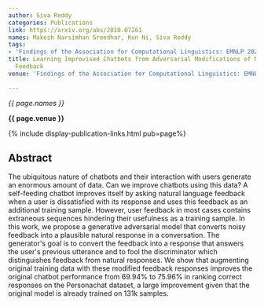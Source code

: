 ```yaml
---
author: Siva Reddy
categories: Publications
link: https://arxiv.org/abs/2010.07261
names: Makesh Narsimhan Sreedhar, Kun Ni, Siva Reddy
tags:
- 'Findings of the Association for Computational Linguistics: EMNLP 2020'
title: Learning Improvised Chatbots from Adversarial Modifications of Natural Language
  Feedback
venue: 'Findings of the Association for Computational Linguistics: EMNLP 2020 2020'

---
```


*{{ page.names }}*

**{{ page.venue }}**

{% include display-publication-links.html pub=page%}

## Abstract

The ubiquitous nature of chatbots and their interaction with users generate an enormous amount of data. Can we improve chatbots using this data? A self-feeding chatbot improves itself by asking natural language feedback when a user is dissatisfied with its response and uses this feedback as an additional training sample. However, user feedback in most cases contains extraneous sequences hindering their usefulness as a training sample. In this work, we propose a generative adversarial model that converts noisy feedback into a plausible natural response in a conversation. The generator's goal is to convert the feedback into a response that answers the user's previous utterance and to fool the discriminator which distinguishes feedback from natural responses. We show that augmenting original training data with these modified feedback responses improves the original chatbot performance from 69.94% to 75.96% in ranking correct responses on the Personachat dataset, a large improvement given that the original model is already trained on 131k samples.